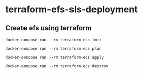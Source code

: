 # terraform-efs-sls-deployment

## Create efs using terraform

`docker-compose run --rm terraform-ecs init`

`docker-compose run --rm terraform-ecs plan`

`docker-compose run --rm terraform-ecs apply`

`docker-compose run --rm terraform-ecs destroy`
